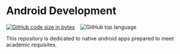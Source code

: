 # Android Development
[![GitHub code size in bytes](https://img.shields.io/github/languages/code-size/Jishnnu/Android-Development)](https://github.com/Jishnnu/Android-Development) &ensp; ![GitHub top language](https://img.shields.io/github/languages/top/Jishnnu/Android-Development) 

This repository is dedicated to native android apps prepared to meet academic requisites.
